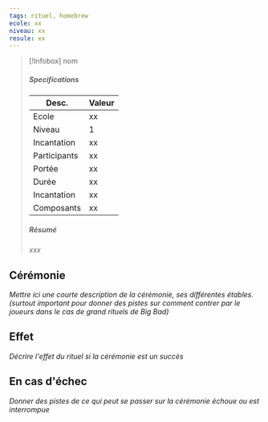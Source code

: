 ```yaml
---
tags: rituel, homebrew
ecole: xx
niveau: xx
resule: xx
---
```



> [!Infobox] nom
> ##### Specifications
> | Desc. | Valeur |
> | --- | --- |
> | Ecole | xx |
> | Niveau | 1 |
> | Incantation | xx |
> | Participants | xx |
> | Portée | xx |
> | Durée | xx |
> | Incantation | xx |
> | Composants | xx |
> ##### Résumé
> *xxx*

## Cérémonie
*Mettre ici une courte description de la cérémonie, ses différentes étables. (surtout important pour donner des pistes sur comment contrer par le joueurs dans le cas de grand rituels de Big Bad)*

## Effet
*Décrire l'effet du rituel si la cérémonie est un succès*

## En cas d'échec
*Donner des pistes de ce qui peut se passer sur la cérémonie échoue ou est interrompue*
